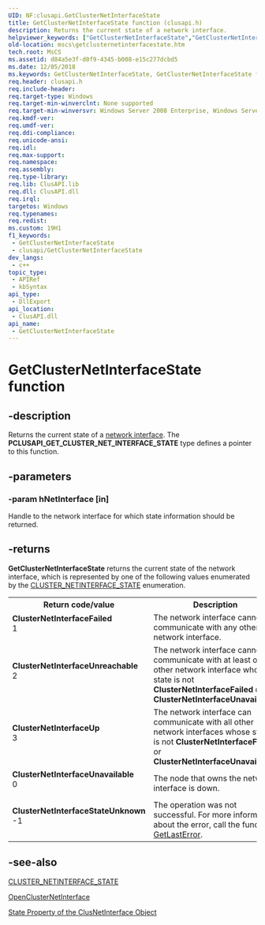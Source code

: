 ```yaml
---
UID: NF:clusapi.GetClusterNetInterfaceState
title: GetClusterNetInterfaceState function (clusapi.h)
description: Returns the current state of a network interface.
helpviewer_keywords: ["GetClusterNetInterfaceState","GetClusterNetInterfaceState function [Failover Cluster]","PCLUSAPI_GET_CLUSTER_NET_INTERFACE_STATE","PCLUSAPI_GET_CLUSTER_NET_INTERFACE_STATE function [Failover Cluster]","_wolf_getclusternetinterfacestate","clusapi/GetClusterNetInterfaceState","clusapi/PCLUSAPI_GET_CLUSTER_NET_INTERFACE_STATE","mscs.getclusternetinterfacestate"]
old-location: mscs\getclusternetinterfacestate.htm
tech.root: MsCS
ms.assetid: d84a5e3f-d0f9-4345-b008-e15c277dcbd5
ms.date: 12/05/2018
ms.keywords: GetClusterNetInterfaceState, GetClusterNetInterfaceState function [Failover Cluster], PCLUSAPI_GET_CLUSTER_NET_INTERFACE_STATE, PCLUSAPI_GET_CLUSTER_NET_INTERFACE_STATE function [Failover Cluster], _wolf_getclusternetinterfacestate, clusapi/GetClusterNetInterfaceState, clusapi/PCLUSAPI_GET_CLUSTER_NET_INTERFACE_STATE, mscs.getclusternetinterfacestate
req.header: clusapi.h
req.include-header: 
req.target-type: Windows
req.target-min-winverclnt: None supported
req.target-min-winversvr: Windows Server 2008 Enterprise, Windows Server 2008 Datacenter
req.kmdf-ver: 
req.umdf-ver: 
req.ddi-compliance: 
req.unicode-ansi: 
req.idl: 
req.max-support: 
req.namespace: 
req.assembly: 
req.type-library: 
req.lib: ClusAPI.lib
req.dll: ClusAPI.dll
req.irql: 
targetos: Windows
req.typenames: 
req.redist: 
ms.custom: 19H1
f1_keywords:
 - GetClusterNetInterfaceState
 - clusapi/GetClusterNetInterfaceState
dev_langs:
 - c++
topic_type:
 - APIRef
 - kbSyntax
api_type:
 - DllExport
api_location:
 - ClusAPI.dll
api_name:
 - GetClusterNetInterfaceState
---
```


# GetClusterNetInterfaceState function


## -description

Returns the current state of a 
    <a href="https://docs.microsoft.com/previous-versions/windows/desktop/mscs/network-interfaces">network interface</a>. The <b>PCLUSAPI_GET_CLUSTER_NET_INTERFACE_STATE</b> type defines a pointer to this function.

## -parameters

### -param hNetInterface [in]

Handle to the network interface for which state information should be returned.

## -returns

<b>GetClusterNetInterfaceState</b> returns 
       the current state of the network interface, which is represented by one of the following values enumerated by 
       the <a href="https://docs.microsoft.com/previous-versions/windows/desktop/api/clusapi/ne-clusapi-cluster_netinterface_state">CLUSTER_NETINTERFACE_STATE</a> 
       enumeration.

<table>
<tr>
<th>Return code/value</th>
<th>Description</th>
</tr>
<tr>
<td width="40%">
<dl>
<dt><b>ClusterNetInterfaceFailed</b></dt>
<dt>1</dt>
</dl>
</td>
<td width="60%">
The network interface cannot communicate with any other network interface.

</td>
</tr>
<tr>
<td width="40%">
<dl>
<dt><b>ClusterNetInterfaceUnreachable</b></dt>
<dt>2</dt>
</dl>
</td>
<td width="60%">
The network interface cannot communicate with at least one other network interface whose state is not <b>ClusterNetInterfaceFailed</b> or <b>ClusterNetInterfaceUnavailable</b>.

</td>
</tr>
<tr>
<td width="40%">
<dl>
<dt><b>ClusterNetInterfaceUp</b></dt>
<dt>3</dt>
</dl>
</td>
<td width="60%">
The network interface can communicate with all other network interfaces whose state is not <b>ClusterNetInterfaceFailed</b> or <b>ClusterNetInterfaceUnavailable</b>.

</td>
</tr>
<tr>
<td width="40%">
<dl>
<dt><b>ClusterNetInterfaceUnavailable</b></dt>
<dt>0</dt>
</dl>
</td>
<td width="60%">
The node that owns the network interface is down.

</td>
</tr>
<tr>
<td width="40%">
<dl>
<dt><b>ClusterNetInterfaceStateUnknown</b></dt>
<dt>-1</dt>
</dl>
</td>
<td width="60%">
The operation was not successful. For more information about the error, call the function 
        <a href="https://docs.microsoft.com/windows/desktop/api/errhandlingapi/nf-errhandlingapi-getlasterror">GetLastError</a>.

</td>
</tr>
</table>

## -see-also

<a href="https://docs.microsoft.com/previous-versions/windows/desktop/api/clusapi/ne-clusapi-cluster_netinterface_state">CLUSTER_NETINTERFACE_STATE</a>



<a href="https://docs.microsoft.com/windows/desktop/api/clusapi/nf-clusapi-openclusternetinterface">OpenClusterNetInterface</a>



<a href="https://docs.microsoft.com/previous-versions/windows/desktop/mscs/clusnetinterface-state">State Property of the ClusNetInterface Object</a>

